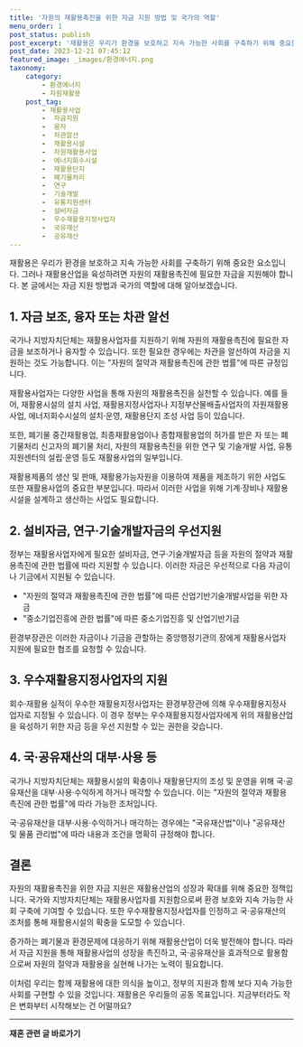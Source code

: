 ```yaml
---
title: '자원의 재활용촉진을 위한 자금 지원 방법 및 국가의 역할'
menu_order: 1
post_status: publish
post_excerpt: '재활용은 우리가 환경을 보호하고 지속 가능한 사회를 구축하기 위해 중요한 요소입니다. 그러나 재활용산업을 육성하려면 자원의 재활용촉진에 필요한 자금을 지원해야 합니다. 본 글에서는 자금 지원 방법과 국가의 역할에 대해 알아보겠습니다.'
post_date: 2023-12-21 07:45:12
featured_image: _images/환경에너지.png
taxonomy:
    category:
        - 환경에너지
        - 자원재활용
    post_tag:
        - 재활용사업
        -  자금지원
        -  융자
        -  차관알선
        -  재활용시설
        -  자원재활용사업
        -  에너지회수시설
        -  재활용단지
        -  폐기물처리
        -  연구
        -  기술개발
        -  유통지원센터
        -  설비자금
        -  우수재활용지정사업자
        -  국유재산
        -  공유재산
---
```



재활용은 우리가 환경을 보호하고 지속 가능한 사회를 구축하기 위해 중요한 요소입니다. 그러나 재활용산업을 육성하려면 자원의 재활용촉진에 필요한 자금을 지원해야 합니다. 본 글에서는 자금 지원 방법과 국가의 역할에 대해 알아보겠습니다.

## 1. 자금 보조, 융자 또는 차관 알선

국가나 지방자치단체는 재활용사업자를 지원하기 위해 자원의 재활용촉진에 필요한 자금을 보조하거나 융자할 수 있습니다. 또한 필요한 경우에는 차관을 알선하여 자금을 지원하는 것도 가능합니다. 이는 "자원의 절약과 재활용촉진에 관한 법률"에 따른 규정입니다.

재활용사업자는 다양한 사업을 통해 자원의 재활용촉진을 실천할 수 있습니다. 예를 들어, 재활용시설의 설치 사업, 재활용지정사업자나 지정부산물배출사업자의 자원재활용사업, 에너지회수시설의 설치·운영, 재활용단지 조성 사업 등이 있습니다.

또한, 폐기물 중간재활용업, 최종재활용업이나 종합재활용업의 허가를 받은 자 또는 폐기물처리 신고자의 폐기물 처리, 자원의 재활용촉진을 위한 연구 및 기술개발 사업, 유통지원센터의 설립·운영 등도 재활용사업의 일부입니다.

재활용제품의 생산 및 판매, 재활용가능자원을 이용하여 제품을 제조하기 위한 사업도 또한 재활용사업의 중요한 부분입니다. 따라서 이러한 사업을 위해 기계·장비나 재활용시설을 설계하고 생산하는 사업도 필요합니다.

## 2. 설비자금, 연구·기술개발자금의 우선지원

정부는 재활용사업자에게 필요한 설비자금, 연구·기술개발자금 등을 자원의 절약과 재활용촉진에 관한 법률에 따라 지원할 수 있습니다. 이러한 자금은 우선적으로 다음 자금이나 기금에서 지원될 수 있습니다.

- "자원의 절약과 재활용촉진에 관한 법률"에 따른 산업기반기술개발사업을 위한 자금
- "중소기업진흥에 관한 법률"에 따른 중소기업진흥 및 산업기반기금

환경부장관은 이러한 자금이나 기금을 관할하는 중앙행정기관의 장에게 재활용사업자 지원에 필요한 협조를 요청할 수 있습니다.

## 3. 우수재활용지정사업자의 지원

회수·재활용 실적이 우수한 재활용지정사업자는 환경부장관에 의해 우수재활용지정사업자로 지정될 수 있습니다. 이 경우 정부는 우수재활용지정사업자에게 위의 재활용산업을 육성하기 위한 자금 등을 우선 지원할 수 있는 권한을 갖습니다.

## 4. 국·공유재산의 대부·사용 등

국가나 지방자치단체는 재활용시설의 확충이나 재활용단지의 조성 및 운영을 위해 국·공유재산을 대부·사용·수익하게 하거나 매각할 수 있습니다. 이는 "자원의 절약과 재활용촉진에 관한 법률"에 따라 가능한 조처입니다.

국·공유재산을 대부·사용·수익하거나 매각하는 경우에는 "국유재산법"이나 "공유재산 및 물품 관리법"에 따라 내용과 조건을 명확히 규정해야 합니다.

## 결론

자원의 재활용촉진을 위한 자금 지원은 재활용산업의 성장과 확대를 위해 중요한 정책입니다. 국가와 지방자치단체는 재활용사업자를 지원함으로써 환경 보호와 지속 가능한 사회 구축에 기여할 수 있습니다. 또한 우수재활용지정사업자를 인정하고 국·공유재산의 조처를 통해 재활용시설의 확충을 도모할 수 있습니다.

증가하는 폐기물과 환경문제에 대응하기 위해 재활용산업이 더욱 발전해야 합니다. 따라서 자금 지원을 통해 재활용사업의 성장을 촉진하고, 국·공유재산을 효과적으로 활용함으로써 자원의 절약과 재활용을 실현해 나가는 노력이 필요합니다.

이처럼 우리는 함께 재활용에 대한 의식을 높이고, 정부의 지원과 함께 보다 지속 가능한 사회를 구현할 수 있을 것입니다. 재활용은 우리들의 공동 목표입니다. 지금부터라도 작은 변화부터 시작해보는 건 어떨까요?
<!-- wp:separator -->
<hr class="wp-block-separator has-alpha-channel-opacity"/>
<!-- /wp:separator -->

<!-- wp:group {"backgroundColor":"base","layout":{"type":"constrained"}} -->
<div class="wp-block-group has-base-background-color has-background"><!-- wp:paragraph {"align":"center","fontSize":"medium"} -->
<p class="has-text-align-center has-large-font-size"><strong>재혼 관련 글 바로가기</strong></p>
<!-- /wp:paragraph -->


<!-- wp:latest-posts
{"categories":[{"id":1427,"count":19,"description":"","link":"https://uknowlaw.com/category/%ec%9e%ac%ed%98%bc/","name":"재혼","slug":"재혼","taxonomy":"category","parent":0,"meta":[],"_links":{"self":[{"href":"https://uknowlaw.com/wp-json/wp/v2/categories/1427"}],"collection":[{"href":"https://uknowlaw.com/wp-json/wp/v2/categories"}],"about":[{"href":"https://uknowlaw.com/wp-json/wp/v2/taxonomies/category"}],"wp:post_type":[{"href":"https://uknowlaw.com/wp-json/wp/v2/posts?categories=1427"}],"curies":[{"name":"wp","href":"https://api.w.org/{rel}","templated":true}]}}],"postsToShow":100,"excerptLength":28,"postLayout":"grid","columns":2,"featuredImageAlign":"left","featuredImageSizeSlug":"large","fontSize":"small"} /--></div>
<!-- /wp:group -->